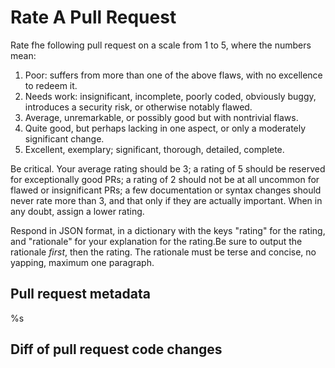 
# Rate A Pull Request

Rate fhe following pull request on a scale from 1 to 5, where the numbers mean:

1. Poor: suffers from more than one of the above flaws, with no excellence to redeem it.
2. Needs work: insignificant, incomplete, poorly coded, obviously buggy, introduces a security risk, or otherwise notably flawed.
3. Average, unremarkable, or possibly good but with nontrivial flaws.
4. Quite good, but perhaps lacking in one aspect, or only a moderately significant change.
5. Excellent, exemplary; significant, thorough, detailed, complete.

Be critical. Your average rating should be 3; a rating of 5 should be reserved for exceptionally good PRs; a rating of 2 should not
be at all uncommon for flawed or insignificant PRs; a few documentation or syntax changes should never rate more than 3, and that only if they are actually important. When in any doubt, assign a lower rating.

Respond in JSON format, in a dictionary with the keys "rating" for the rating, and "rationale" for your explanation for the rating.Be sure to output the rationale _first_, then the rating. The rationale must be terse and concise, no yapping, maximum one paragraph.

## Pull request metadata

%s

## Diff of pull request code changes

